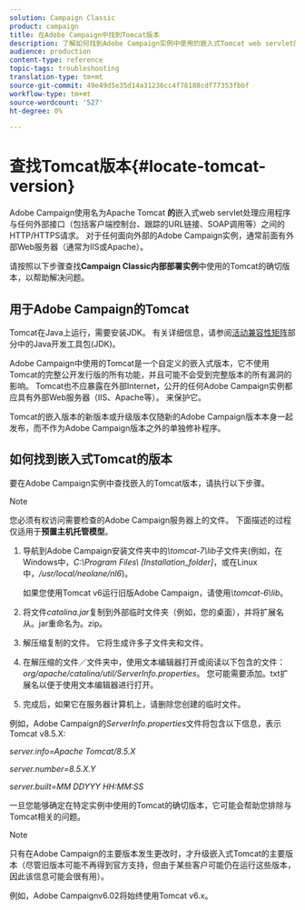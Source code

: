 ```yaml
---
solution: Campaign Classic
product: campaign
title: 在Adobe Campaign中找到Tomcat版本
description: 了解如何找到Adobe Campaign实例中使用的嵌入式Tomcat web servlet的当前版本。
audience: production
content-type: reference
topic-tags: troubleshooting
translation-type: tm+mt
source-git-commit: 49e49d5e35d14a31236cc4f78188cdf77353fbbf
workflow-type: tm+mt
source-wordcount: '527'
ht-degree: 0%

---
```



# 查找Tomcat版本{#locate-tomcat-version}

Adobe Campaign使用名为Apache Tomcat **的**&#x200B;嵌入式web servlet处理应用程序与任何外部接口（包括客户端控制台、跟踪的URL链接、SOAP调用等）之间的HTTP/HTTPS请求。 对于任何面向外部的Adobe Campaign实例，通常前面有外部Web服务器（通常为IIS或Apache）。

请按照以下步骤查找&#x200B;**Campaign Classic内部部署实例**&#x200B;中使用的Tomcat的确切版本，以帮助解决问题。

## 用于Adobe Campaign的Tomcat

Tomcat在Java上运行，需要安装JDK。 有关详细信息，请参阅[活动兼容性矩阵](../../rn/using/compatibility-matrix.md)部分中的Java开发工具包(JDK)。

Adobe Campaign中使用的Tomcat是一个自定义的嵌入式版本，它不使用Tomcat的完整公开发行版的所有功能，并且可能不会受到完整版本的所有漏洞的影响。 Tomcat也不应暴露在外部Internet，公开的任何Adobe Campaign实例都应具有外部Web服务器（IIS、Apache等）。 来保护它。

Tomcat的嵌入版本的新版本或升级版本仅随新的Adobe Campaign版本本身一起发布，而不作为Adobe Campaign版本之外的单独修补程序。

## 如何找到嵌入式Tomcat的版本

要在Adobe Campaign实例中查找嵌入的Tomcat版本，请执行以下步骤。

>[!NOTE]
>
>您必须有权访问需要检查的Adobe Campaign服务器上的文件。 下面描述的过程仅适用于&#x200B;**预置主机托管模型**。

1. 导航到Adobe Campaign安装文件夹中的&#x200B;*\tomcat-7\lib*&#x200B;子文件夹(例如，在Windows中，*C:\Program Files\ [Installation_folder]*，或在Linux中，*/usr/local/neolane/nl6*)。

   如果您使用Tomcat v6运行旧版Adobe Campaign，请使用&#x200B;*\tomcat-6\lib*。

1. 将文件&#x200B;*catalina.jar*&#x200B;复制到外部临时文件夹（例如，您的桌面），并将扩展名从。jar重命名为。zip。

1. 解压缩复制的文件。 它将生成许多子文件夹和文件。

1. 在解压缩的文件／文件夹中，使用文本编辑器打开或阅读以下包含的文件：*org/apache/catalina/util/ServerInfo.properties*。 您可能需要添加。txt扩展名以便于使用文本编辑器进行打开。

1. 完成后，如果它在服务器计算机上，请删除您创建的临时文件。

例如，Adobe Campaign的&#x200B;*ServerInfo.properties*&#x200B;文件将包含以下信息，表示Tomcat v8.5.X:

*server.info=Apache Tomcat/8.5.X*

*server.number=8.5.X.Y*

*server.built=MM DDYYY HH:MM:SS*

一旦您能够确定在特定实例中使用的Tomcat的确切版本，它可能会帮助您排除与Tomcat相关的问题。

>[!NOTE]
>
>只有在Adobe Campaign的主要版本发生更改时，才升级嵌入式Tomcat的主要版本（尽管旧版本可能不再得到官方支持，但由于某些客户可能仍在运行这些版本，因此该信息可能会很有用）。
>
>例如，Adobe Campaignv6.02将始终使用Tomcat v6.x。